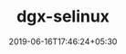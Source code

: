 ---
title: "dgx-selinux"
date: 2019-06-16T17:46:24+05:30
type: "organisations"
org_name: "NVIDIA Corporation"
repo_desc: "DGX RHEL SELinux Policies"
repo_link: https://github.com/NVIDIA/dgx-selinux


---